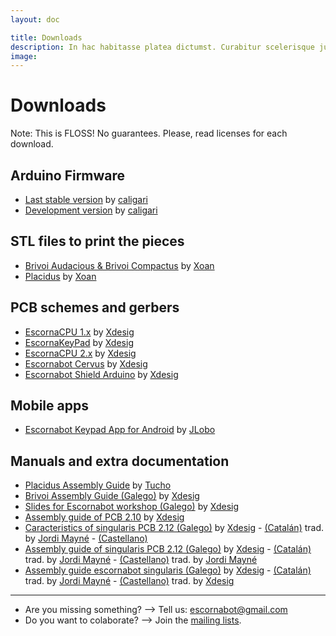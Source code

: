 ```yaml
---
layout: doc

title: Downloads
description: In hac habitasse platea dictumst. Curabitur scelerisque justo vitae nunc ultrices.
image: 
---
```


# Downloads

Note: This is FLOSS! No guarantees. Please, read licenses for each download.

## Arduino Firmware

  - [Last stable version][ARDST] by [caligari][CAL01]
  - [Development version][ARDDV] by [caligari][CAL01]

[ARDST]: https://github.com/escornabot/arduino/releases
[ARDDV]: https://github.com/escornabot/arduino/tree/testing


## STL files to print the pieces

  - [Brivoi Audacious & Brivoi Compactus][STLBR] by [Xoan][XOA01]
  - [Placidus][STLPL] by [Xoan][XOA01]

[STLBR]: https://github.com/escornabot/3dmodel/blob/master/Brivoi/README.md
[STLPL]: https://github.com/escornabot/3dmodel/blob/master/Placidus/README.md


## PCB schemes and gerbers

  - [EscornaCPU 1.x][ELE01] by [Xdesig][XDE01]
  - [EscornaKeyPad][ELE02] by [Xdesig][XDE01]
  - [EscornaCPU 2.x][ELE03] by [Xdesig][XDE01]
  - [Escornabot Cervus][ELE04] by [Xdesig][XDE01]
  - [Escornabot Shield Arduino][ELE05] by [Xdesig][XDE01]

[ELE01]: https://github.com/escornabot/electronics/tree/master/EscornaCPU/1.x
[ELE02]: https://github.com/escornabot/electronics/tree/master/Keypad
[ELE03]: https://github.com/escornabot/electronics/tree/master/EscornaCPU/2.x
[ELE04]: https://github.com/escornabot/electronics/tree/master/Cervus
[ELE05]: https://github.com/escornabot/electronics/tree/master/ArduinoShield

## Mobile apps

  - [Escornabot Keypad App for Android][AND01] by [JLobo][LOB01]

[AND01]: https://drive.google.com/file/d/0BwtFTf5rXVKGYmNjaXhzUk9ieGc/view


## Manuals and extra documentation

  - [Placidus Assembly Guide][MAN01] by [Tucho][TUC01]
  - [Brivoi Assembly Guide (Galego)][MAN02] by [Xdesig][XDE01]
  - [Slides for Escornabot workshop (Galego)][MAN03] by [Xdesig][XDE01]
  - [Assembly guide of PCB 2.10][MAN04] by [Xdesig][XDE01]
  - [Caracteristics of singularis PCB 2.12 (Galego)][MAN06] by [Xdesig][XDE01]  - [(Catalán)][MAN07] trad. by [Jordi Mayné][JOR01] - [(Castellano)][MAN08]
  - [Assembly guide of singularis PCB 2.12 (Galego)][MAN09] by [Xdesig][XDE01]  - [(Catalán)][MAN10] trad. by [Jordi Mayné][JOR01] - [(Castellano)][MAN11] trad. by [Jordi Mayné][JOR01]
  - [Assembly guide escornabot singularis (Galego)][MAN12] by [Xdesig][XDE01]  - [(Catalán)][MAN13] trad. by [Jordi Mayné][JOR01] - [(Castellano)][MAN14] trad. by [Xdesig][XDE01]






[MAN01]: https://docs.google.com/presentation/d/1LE8i5FBI2Kv3MGPuZugey9yPwGXQFpL1QkJbp05twuc/edit#slide=id.p
[MAN02]: https://github.com/xdesig/escornabot-electronics/blob/master/Assembly%20manuals/Folleto_montaxe_Brivoi_GL.pdf
[MAN03]: https://github.com/xdesig/escornabot-electronics/blob/master/Assembly%20manuals/Presentaci%C3%B3n_Escornabot_Brivoi_GL.pdf
[MAN04]: https://github.com/xdesig/escornabot-electronics/blob/master/Assembly%20manuals/Folleto_montaxe_PCB_2_10_GL.pdf
[MAN06]: https://github.com/xdesig/escornabot-electronics/raw/master/Assembly%20manuals/Caracteristicas_CPU_2_12_GL.pdf
[MAN07]: https://github.com/xdesig/escornabot-electronics/raw/master/Assembly%20manuals/Caracteristicas_CPU_2_12_CAT.pdf
[MAN08]: https://github.com/xdesig/escornabot-electronics/raw/master/Assembly%20manuals/Caracteristicas_CPU_2_12_ES.pdf
[MAN09]: https://github.com/xdesig/escornabot-electronics/raw/master/Assembly%20manuals/folleto_montaxe_PCB_2_12_GL.pdf
[MAN10]: https://github.com/xdesig/escornabot-electronics/raw/master/Assembly%20manuals/Fulla_muntatge_PCB_2_12_CAT.pdf
[MAN11]: https://github.com/xdesig/escornabot-electronics/raw/master/Assembly%20manuals/folleto_montaje_PCB_2_12_ES.pdf
[MAN12]: https://github.com/xdesig/escornabot-electronics/raw/master/Assembly%20manuals/F_Mont_singularis_GL.pdf
[MAN13]: https://github.com/xdesig/escornabot-electronics/raw/master/Assembly%20manuals/F_Munt_singularis_CAT.pdf
[MAN14]: https://github.com/xdesig/escornabot-electronics/raw/master/Assembly%20manuals/F_Mont_singularis_ES.pdf




---


  - Are you missing something? --> Tell us: escornabot@gmail.com
  - Do you want to colaborate? --> Join the [mailing lists][LIS01].


<!-- ligazóns -->
[CAL01]: https://twitter.com/caligari_pub
[LIS01]: https://escornabot.com/web/en/content/community
[LOB01]: https://plus.google.com/116520498030072719107/about
[TUC01]: https://about.me/tuchomendez
[XDE01]: https://twitter.com/xdesig
[XOA01]: https://about.me/xoan
[JOR01]: https://twitter.com/nemaydijor

